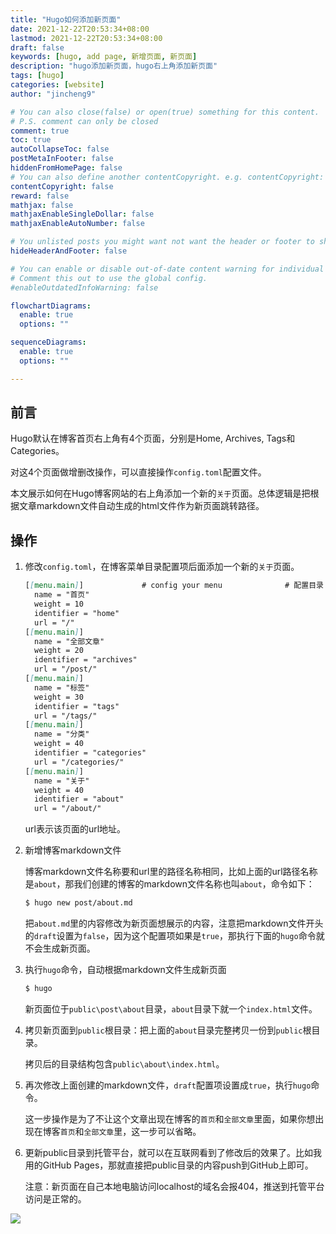 ```yaml
---
title: "Hugo如何添加新页面"
date: 2021-12-22T20:53:34+08:00
lastmod: 2021-12-22T20:53:34+08:00
draft: false
keywords: [hugo, add page, 新增页面, 新页面]
description: "hugo添加新页面，hugo右上角添加新页面"
tags: [hugo]
categories: [website]
author: "jincheng9"

# You can also close(false) or open(true) something for this content.
# P.S. comment can only be closed
comment: true
toc: true
autoCollapseToc: false
postMetaInFooter: false
hiddenFromHomePage: false
# You can also define another contentCopyright. e.g. contentCopyright: "This is another copyright."
contentCopyright: false
reward: false
mathjax: false
mathjaxEnableSingleDollar: false
mathjaxEnableAutoNumber: false

# You unlisted posts you might want not want the header or footer to show
hideHeaderAndFooter: false

# You can enable or disable out-of-date content warning for individual post.
# Comment this out to use the global config.
#enableOutdatedInfoWarning: false

flowchartDiagrams:
  enable: true
  options: ""

sequenceDiagrams: 
  enable: true
  options: ""

---
```


## 前言

Hugo默认在博客首页右上角有4个页面，分别是Home, Archives, Tags和Categories。

对这4个页面做增删改操作，可以直接操作`config.toml`配置文件。

本文展示如何在Hugo博客网站的右上角添加一个新的`关于`页面。总体逻辑是把根据文章markdown文件自动生成的html文件作为新页面跳转路径。

## 操作

1. 修改`config.toml`，在博客菜单目录配置项后面添加一个新的`关于`页面。 

   ```markdown
   [[menu.main]]             # config your menu              # 配置目录
     name = "首页"
     weight = 10
     identifier = "home"
     url = "/"
   [[menu.main]]
     name = "全部文章"
     weight = 20
     identifier = "archives"
     url = "/post/"
   [[menu.main]]
     name = "标签"
     weight = 30
     identifier = "tags"
     url = "/tags/"
   [[menu.main]]
     name = "分类"
     weight = 40
     identifier = "categories"
     url = "/categories/"
   [[menu.main]]
     name = "关于"
     weight = 40
     identifier = "about"
     url = "/about/" 
   ```

   url表示该页面的url地址。

2. 新增博客markdown文件

   博客markdown文件名称要和url里的路径名称相同，比如上面的url路径名称是`about`，那我们创建的博客的markdown文件名称也叫`about`，命令如下：

   ```bash
   $ hugo new post/about.md
   ```

   把`about.md`里的内容修改为新页面想展示的内容，注意把markdown文件开头的`draft`设置为`false`，因为这个配置项如果是`true`，那执行下面的`hugo`命令就不会生成新页面。

3. 执行`hugo`命令，自动根据markdown文件生成新页面

   ```bash
   $ hugo
   ```

   新页面位于`public\post\about`目录，`about`目录下就一个`index.html`文件。

4. 拷贝新页面到`public`根目录：把上面的`about`目录完整拷贝一份到`public`根目录。

   拷贝后的目录结构包含`public\about\index.html`。

5. 再次修改上面创建的markdown文件，`draft`配置项设置成`true`，执行`hugo`命令。

   这一步操作是为了不让这个文章出现在博客的`首页`和`全部文章`里面，如果你想出现在博客`首页`和`全部文章`里，这一步可以省略。

6. 更新public目录到托管平台，就可以在互联网看到了修改后的效果了。比如我用的GitHub Pages，那就直接把public目录的内容push到GitHub上即可。

   注意：新页面在自己本地电脑访问localhost的域名会报404，推送到托管平台访问是正常的。

![](/img/wechat.png)

